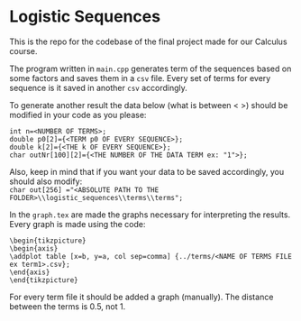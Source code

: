 # Logistic Sequences

This is the repo for the codebase of the final project made for our Calculus course.
<br>

The program written in `main.cpp` generates term of the sequences based on some factors and saves them in a `csv` file. Every set of terms for every sequence is it saved in another `csv` accordingly.

To generate another result the data below (what is between < >) should be modified in your code as you please: 
```
int n=<NUMBER OF TERMS>;
double p0[2]={<TERM p0 OF EVERY SEQUENCE>};
double k[2]={<THE k OF EVERY SEQUENCE>};
char outNr[100][2]={<THE NUMBER OF THE DATA TERM ex: "1">};
```
Also, keep in mind that if you want your data to be saved accordingly, you should also modify:
<br>
```char out[256] ="<ABSOLUTE PATH TO THE FOLDER>\\logistic_sequences\\terms\\terms";```

In the `graph.tex` are made the graphs necessary for interpreting the results. Every graph is made using the code:
<br>

```
\begin{tikzpicture}
\begin{axis}
\addplot table [x=b, y=a, col sep=comma] {../terms/<NAME OF TERMS FILE ex term1>.csv};
\end{axis}
\end{tikzpicture}
```

For every term file it should be added a graph (manually). The distance between the terms is 0.5, not 1.